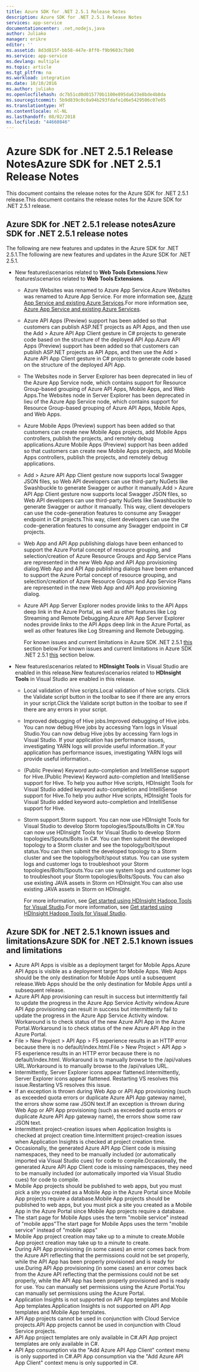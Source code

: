```yaml
---
title: Azure SDK for .NET 2.5.1 Release Notes
description: Azure SDK for .NET 2.5.1 Release Notes
services: app-service
documentationcenter: .net,nodejs,java
author: Juliako
manager: erikre
editor: ''
ms.assetid: 8d3d815f-bb58-447e-8ff0-f9b9603c7b00
ms.service: app-service
ms.devlang: multiple
ms.topic: article
ms.tgt_pltfrm: na
ms.workload: integration
ms.date: 10/10/2016
ms.author: juliako
ms.openlocfilehash: dc7b51cd0d015770b1100e895da633e8bde4b8da
ms.sourcegitcommit: 5b9d839c0c0a94b293fdafe1d6e5429506c07e05
ms.translationtype: HT
ms.contentlocale: nl-NL
ms.lasthandoff: 08/02/2018
ms.locfileid: "44660846"
---
```

# <a name="azure-sdk-for-net-251-release-notes"></a><span data-ttu-id="f5f10-103">Azure SDK for .NET 2.5.1 Release Notes</span><span class="sxs-lookup"><span data-stu-id="f5f10-103">Azure SDK for .NET 2.5.1 Release Notes</span></span>
<span data-ttu-id="f5f10-104">This document contains the release notes for the Azure SDK for .NET 2.5.1 release.</span><span class="sxs-lookup"><span data-stu-id="f5f10-104">This document contains the release notes for the Azure SDK for .NET 2.5.1 release.</span></span> 

## <a name="azure-sdk-for-net-251-release-notes"></a><span data-ttu-id="f5f10-105">Azure SDK for .NET 2.5.1 release notes</span><span class="sxs-lookup"><span data-stu-id="f5f10-105">Azure SDK for .NET 2.5.1 release notes</span></span>
<span data-ttu-id="f5f10-106">The following are new features and updates in the Azure SDK for .NET 2.5.1.</span><span class="sxs-lookup"><span data-stu-id="f5f10-106">The following are new features and updates in the Azure SDK for .NET 2.5.1.</span></span>

* <span data-ttu-id="f5f10-107">New features\scenarios related to **Web Tools Extensions**.</span><span class="sxs-lookup"><span data-stu-id="f5f10-107">New features\scenarios related to **Web Tools Extensions**.</span></span> 
  
  * <span data-ttu-id="f5f10-108">Azure Websites was renamed to Azure App Service.</span><span class="sxs-lookup"><span data-stu-id="f5f10-108">Azure Websites was renamed to Azure App Service.</span></span> <span data-ttu-id="f5f10-109">For more information see, [Azure App Service and existing Azure Services](../app-service-web/app-service-changes-existing-services.md).</span><span class="sxs-lookup"><span data-stu-id="f5f10-109">For more information see, [Azure App Service and existing Azure Services](../app-service-web/app-service-changes-existing-services.md).</span></span>
  * <span data-ttu-id="f5f10-110">Azure API Apps (Preview) support has been added so that customers can publish ASP.NET projects as API Apps, and then use the Add > Azure API App Client gesture in C# projects to generate code based on the structure of the deployed API App.</span><span class="sxs-lookup"><span data-stu-id="f5f10-110">Azure API Apps (Preview) support has been added so that customers can publish ASP.NET projects as API Apps, and then use the Add > Azure API App Client gesture in C# projects to generate code based on the structure of the deployed API App.</span></span> 
  * <span data-ttu-id="f5f10-111">The Websites node in Server Explorer has been deprecated in lieu of the Azure App Service node, which contains support for Resource Group-based grouping of Azure API Apps, Mobile Apps, and Web Apps.</span><span class="sxs-lookup"><span data-stu-id="f5f10-111">The Websites node in Server Explorer has been deprecated in lieu of the Azure App Service node, which contains support for Resource Group-based grouping of Azure API Apps, Mobile Apps, and Web Apps.</span></span>
  * <span data-ttu-id="f5f10-112">Azure Mobile Apps (Preview) support has been added so that customers can create new Mobile Apps projects, add Mobile Apps controllers, publish the projects, and remotely debug applications.</span><span class="sxs-lookup"><span data-stu-id="f5f10-112">Azure Mobile Apps (Preview) support has been added so that customers can create new Mobile Apps projects, add Mobile Apps controllers, publish the projects, and remotely debug applications.</span></span>
  * <span data-ttu-id="f5f10-113">Add > Azure API App Client gesture now supports local Swagger JSON files, so Web API developers can use third-party NuGets like Swashbuckle to generate Swagger or author it manually.</span><span class="sxs-lookup"><span data-stu-id="f5f10-113">Add > Azure API App Client gesture now supports local Swagger JSON files, so Web API developers can use third-party NuGets like Swashbuckle to generate Swagger or author it manually.</span></span> <span data-ttu-id="f5f10-114">This way, client developers can use the code-generation features to consume any Swagger endpoint in C# projects.</span><span class="sxs-lookup"><span data-stu-id="f5f10-114">This way, client developers can use the code-generation features to consume any Swagger endpoint in C# projects.</span></span> 
  * <span data-ttu-id="f5f10-115">Web App and API App publishing dialogs have been enhanced to support the Azure Portal concept of resource grouping, and selection/creation of Azure Resource Groups and App Service Plans are represented in the new Web App and API App provisioning dialog.</span><span class="sxs-lookup"><span data-stu-id="f5f10-115">Web App and API App publishing dialogs have been enhanced to support the Azure Portal concept of resource grouping, and selection/creation of Azure Resource Groups and App Service Plans are represented in the new Web App and API App provisioning dialog.</span></span> 
  * <span data-ttu-id="f5f10-116">Azure API App Server Explorer nodes provide links to the API Apps deep link in the Azure Portal, as well as other features like Log Streaming and Remote Debugging.</span><span class="sxs-lookup"><span data-stu-id="f5f10-116">Azure API App Server Explorer nodes provide links to the API Apps deep link in the Azure Portal, as well as other features like Log Streaming and Remote Debugging.</span></span>
    
    <span data-ttu-id="f5f10-117">For known issues and current limitations in Azure SDK .NET 2.5.1 [this](app-service-release-notes.md#known_issues_2_5_1) section below.</span><span class="sxs-lookup"><span data-stu-id="f5f10-117">For known issues and current limitations in Azure SDK .NET 2.5.1 [this](app-service-release-notes.md#known_issues_2_5_1) section below.</span></span>
* <span data-ttu-id="f5f10-118">New features\scenarios related to **HDInsight Tools** in Visual Studio are enabled in this release.</span><span class="sxs-lookup"><span data-stu-id="f5f10-118">New features\scenarios related to **HDInsight Tools** in Visual Studio are enabled in this release.</span></span> 
  
  * <span data-ttu-id="f5f10-119">Local validation of hive scripts.</span><span class="sxs-lookup"><span data-stu-id="f5f10-119">Local validation of hive scripts.</span></span> <span data-ttu-id="f5f10-120">Click the Validate script button in the toolbar to see if there are any errors in your script.</span><span class="sxs-lookup"><span data-stu-id="f5f10-120">Click the Validate script button in the toolbar to see if there are any errors in your script.</span></span> 
  * <span data-ttu-id="f5f10-121">Improved debugging of Hive jobs.</span><span class="sxs-lookup"><span data-stu-id="f5f10-121">Improved debugging of Hive jobs.</span></span> <span data-ttu-id="f5f10-122">You can now debug Hive jobs by accessing Yarn logs in Visual Studio.</span><span class="sxs-lookup"><span data-stu-id="f5f10-122">You can now debug Hive jobs by accessing Yarn logs in Visual Studio.</span></span> <span data-ttu-id="f5f10-123">If your application has performance issues, investigating YARN logs will provide useful information..</span><span class="sxs-lookup"><span data-stu-id="f5f10-123">If your application has performance issues, investigating YARN logs will provide useful information..</span></span>
  * <span data-ttu-id="f5f10-124">(Public Preview) Keyword auto-completion and IntelliSense support for Hive.</span><span class="sxs-lookup"><span data-stu-id="f5f10-124">(Public Preview) Keyword auto-completion and IntelliSense support for Hive.</span></span> <span data-ttu-id="f5f10-125">To help you author Hive scripts, HDInsight Tools for Visual Studio added keyword auto-completion and IntelliSense support for Hive.</span><span class="sxs-lookup"><span data-stu-id="f5f10-125">To help you author Hive scripts, HDInsight Tools for Visual Studio added keyword auto-completion and IntelliSense support for Hive.</span></span>
  * <span data-ttu-id="f5f10-126">Storm support.</span><span class="sxs-lookup"><span data-stu-id="f5f10-126">Storm support.</span></span> <span data-ttu-id="f5f10-127">You can now use HDInsight Tools for Visual Studio to develop Storm topologies/Spouts/Bolts in C#.</span><span class="sxs-lookup"><span data-stu-id="f5f10-127">You can now use HDInsight Tools for Visual Studio to develop Storm topologies/Spouts/Bolts in C#.</span></span> <span data-ttu-id="f5f10-128">You can then submit the developed topology to a Storm cluster and see the topology/bolt/spout status.</span><span class="sxs-lookup"><span data-stu-id="f5f10-128">You can then submit the developed topology to a Storm cluster and see the topology/bolt/spout status.</span></span> <span data-ttu-id="f5f10-129">You can use system logs and customer logs to troubleshoot your Storm topologies/Bolts/Spouts.</span><span class="sxs-lookup"><span data-stu-id="f5f10-129">You can use system logs and customer logs to troubleshoot your Storm topologies/Bolts/Spouts.</span></span> <span data-ttu-id="f5f10-130">You can also use existing JAVA assets in Storm on HDInsight.</span><span class="sxs-lookup"><span data-stu-id="f5f10-130">You can also use existing JAVA assets in Storm on HDInsight.</span></span>
    
    <span data-ttu-id="f5f10-131">For more information, see [Get started using HDInsight Hadoop Tools for Visual Studio](../hdinsight/hdinsight-hadoop-visual-studio-tools-get-started.md).</span><span class="sxs-lookup"><span data-stu-id="f5f10-131">For more information, see [Get started using HDInsight Hadoop Tools for Visual Studio](../hdinsight/hdinsight-hadoop-visual-studio-tools-get-started.md).</span></span>

## <a id="known_issues_2_5_1"></a><span data-ttu-id="f5f10-132">Azure SDK for .NET 2.5.1 known issues and limitations</span><span class="sxs-lookup"><span data-stu-id="f5f10-132">Azure SDK for .NET 2.5.1 known issues and limitations</span></span>
* <span data-ttu-id="f5f10-133">Azure API Apps is visible as a deployment target for Mobile Apps.</span><span class="sxs-lookup"><span data-stu-id="f5f10-133">Azure API Apps is visible as a deployment target for Mobile Apps.</span></span> <span data-ttu-id="f5f10-134">Web Apps should be the only destination for Mobile Apps until a subsequent release.</span><span class="sxs-lookup"><span data-stu-id="f5f10-134">Web Apps should be the only destination for Mobile Apps until a subsequent release.</span></span> 
* <span data-ttu-id="f5f10-135">Azure API App provisioning can result in success but intermittently fail to update the progress in the Azure App Service Activity window.</span><span class="sxs-lookup"><span data-stu-id="f5f10-135">Azure API App provisioning can result in success but intermittently fail to update the progress in the Azure App Service Activity window.</span></span> <span data-ttu-id="f5f10-136">Workaround is to check status of the new Azure API App in the Azure Portal.</span><span class="sxs-lookup"><span data-stu-id="f5f10-136">Workaround is to check status of the new Azure API App in the Azure Portal.</span></span> 
* <span data-ttu-id="f5f10-137">File > New Project > API App > F5 experience results in an HTTP error because there is no default/index.html.</span><span class="sxs-lookup"><span data-stu-id="f5f10-137">File > New Project > API App > F5 experience results in an HTTP error because there is no default/index.html.</span></span> <span data-ttu-id="f5f10-138">Workaround is to manually browse to the /api/values URL.</span><span class="sxs-lookup"><span data-stu-id="f5f10-138">Workaround is to manually browse to the /api/values URL.</span></span> 
* <span data-ttu-id="f5f10-139">Intermittently, Server Explorer icons appear flattened.</span><span class="sxs-lookup"><span data-stu-id="f5f10-139">Intermittently, Server Explorer icons appear flattened.</span></span> <span data-ttu-id="f5f10-140">Restarting VS resolves this issue.</span><span class="sxs-lookup"><span data-stu-id="f5f10-140">Restarting VS resolves this issue.</span></span> 
* <span data-ttu-id="f5f10-141">If an exception is thrown during Web App or API App provisioning (such as exceeded quota errors or duplicate Azure API App gateway name), the errors show some raw JSON text.</span><span class="sxs-lookup"><span data-stu-id="f5f10-141">If an exception is thrown during Web App or API App provisioning (such as exceeded quota errors or duplicate Azure API App gateway name), the errors show some raw JSON text.</span></span> 
* <span data-ttu-id="f5f10-142">Intermittent project-creation issues when Application Insights is checked at project creation time.</span><span class="sxs-lookup"><span data-stu-id="f5f10-142">Intermittent project-creation issues when Application Insights is checked at project creation time.</span></span>
* <span data-ttu-id="f5f10-143">Occasionally, the generated Azure API App Client code is missing namespaces, they need to be manually included (or automatically imported via Visual Studio cues) for code to compile.</span><span class="sxs-lookup"><span data-stu-id="f5f10-143">Occasionally, the generated Azure API App Client code is missing namespaces, they need to be manually included (or automatically imported via Visual Studio cues) for code to compile.</span></span> 
* <span data-ttu-id="f5f10-144">Mobile App projects should be published to web apps, but you must pick a site you created as a Mobile App in the Azure Portal since Mobile App projects require a database.</span><span class="sxs-lookup"><span data-stu-id="f5f10-144">Mobile App projects should be published to web apps, but you must pick a site you created as a Mobile App in the Azure Portal since Mobile App projects require a database.</span></span> 
* <span data-ttu-id="f5f10-145">The start page for Mobile Apps uses the term "mobile service" instead of "mobile apps"</span><span class="sxs-lookup"><span data-stu-id="f5f10-145">The start page for Mobile Apps uses the term "mobile service" instead of "mobile apps"</span></span> 
* <span data-ttu-id="f5f10-146">Mobile App project creation may take up to a minute to create.</span><span class="sxs-lookup"><span data-stu-id="f5f10-146">Mobile App project creation may take up to a minute to create.</span></span> 
* <span data-ttu-id="f5f10-147">During API App provisioning (in some cases) an error comes back from the Azure API reflecting that the permissions could not be set properly, while the API App has been properly provisioned and is ready for use.</span><span class="sxs-lookup"><span data-stu-id="f5f10-147">During API App provisioning (in some cases) an error comes back from the Azure API reflecting that the permissions could not be set properly, while the API App has been properly provisioned and is ready for use.</span></span> <span data-ttu-id="f5f10-148">You can manually set permissions using the Azure Portal.</span><span class="sxs-lookup"><span data-stu-id="f5f10-148">You can manually set permissions using the Azure Portal.</span></span>
* <span data-ttu-id="f5f10-149">Application Insights is not supported on API App templates and Mobile App templates.</span><span class="sxs-lookup"><span data-stu-id="f5f10-149">Application Insights is not supported on API App templates and Mobile App templates.</span></span>
* <span data-ttu-id="f5f10-150">API App projects cannot be used in conjunction with Cloud Service projects.</span><span class="sxs-lookup"><span data-stu-id="f5f10-150">API App projects cannot be used in conjunction with Cloud Service projects.</span></span>
* <span data-ttu-id="f5f10-151">API App project templates are only available in C#.</span><span class="sxs-lookup"><span data-stu-id="f5f10-151">API App project templates are only available in C#.</span></span>
* <span data-ttu-id="f5f10-152">API App consumption via the "Add Azure API App Client" context menu is only supported in C#.</span><span class="sxs-lookup"><span data-stu-id="f5f10-152">API App consumption via the "Add Azure API App Client" context menu is only supported in C#.</span></span>

